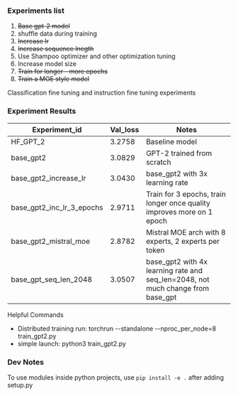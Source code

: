 ### Experiments list
1) ~~Base gpt-2 model~~
2) shuffle data during training
3) ~~Increase lr~~
4) ~~Increase sequence lnegth~~
5) Use Shampoo optimizer and other optimization tuning
6) Increase model size
7) ~~Train for longer - more epochs~~
8) ~~Train a MOE style model~~

Classification fine tuning and instruction fine tuning experiments

### Experiment Results

| Experiment_id | Val_loss | Notes |
| -------- | -------- | -------- |
| HF_GPT_2    | 3.2758   | Baseline model   |
| base_gpt2    | 3.0829   | GPT-2 trained from scratch   |
| base_gpt2_increase_lr | 3.0430 | base_gpt2 with 3x learning rate |
| base_gpt2_inc_lr_3_epochs    | 2.9711  | Train for 3 epochs, train longer once quality improves more on 1 epoch  |
|base_gpt2_mistral_moe| 2.8782 | Mistral MOE arch with 8 experts, 2 experts per token|
|base_gpt_seq_len_2048| 3.0507 | base_gpt2 with 4x learning rate and seq_len=2048, not much change from base_gpt

Helpful Commands
- Distributed training run: torchrun --standalone --nproc_per_node=8 train_gpt2.py
- simple launch: python3 train_gpt2.py


### Dev Notes

To use modules inside python projects, use `pip install -e .` after adding setup.py
